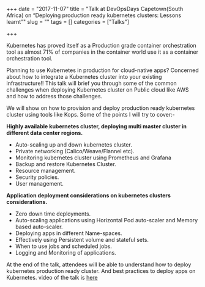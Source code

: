 +++ 
date = "2017-11-07"
title = "Talk at DevOpsDays Capetown(South Africa) on “Deploying production ready kubernetes clusters: Lessons learnt”"
slug = "" 
tags = []
categories = ["Talks"]

+++

Kubernetes has proved itself as a Production grade container orchestration tool as almost 71% of companies in the container world use it as a container orchestration tool. 

Planning to use Kubernetes in production for cloud-native apps? Concerned about how to integrate a Kubernetes cluster into your existing infrastructure!! This talk will brief you through some of the common challenges when deploying Kubernetes cluster on Public cloud like AWS and how to address those challenges.

We will show on how to provision and deploy production ready kubernetes cluster using tools like Kops. Some of the points I will try to cover:-

**Highly available kubernetes cluster, deploying multi master cluster in different data center regions.**

* Auto-scaling up and down kubernetes cluster.
* Private networking (Calico/Weave/Flannel etc).
* Monitoring kubernetes cluster using Prometheus and Grafana
* Backup and restore Kubernetes Cluster.
* Resource management.
* Security policies.
* User management.


**Application deployment considerations on kubernetes clusters considerations.**

* Zero down time deployments.
* Auto-scaling applications using Horizontal Pod auto-scaler and Memory based auto-scaler.
* Deploying apps in different Name-spaces.
* Effectively using Persistent volume and stateful sets.
* When to use jobs and scheduled jobs.
* Logging and Monitoring of applications.


At the end of the talk, attendees will be able to understand how to deploy kubernetes production ready cluster. And best practices to deploy apps on Kubernetes. video of the talk is [here](https://www.youtube.com/watch?v=xlYvWwdjXNE)